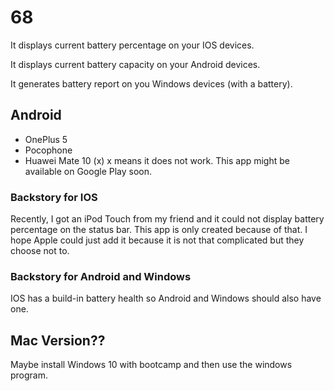 # 68
It displays current battery percentage on your IOS devices.

It displays current battery capacity on your Android devices.

It generates battery report on you Windows devices (with a battery).

## Android
- OnePlus 5
- Pocophone
- Huawei Mate 10 (x)
x means it does not work. This app might be available on Google Play soon.

### Backstory for IOS
Recently, I got an iPod Touch from my friend and it could not display battery percentage on the status bar. 
This app is only created because of that. I hope Apple could just add it because it is not that complicated but they choose not to.

### Backstory for Android and Windows
IOS has a build-in battery health so Android and Windows should also have one.

## Mac Version??
Maybe install Windows 10 with bootcamp and then use the windows program.
